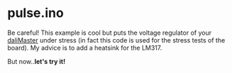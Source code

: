 # pulse.ino

Be careful! This example is cool but puts the voltage regulator of your [daliMaster](https://www.ebay.it/itm/DALI-Master-shield-for-Arduino-UNO/253974008596?hash=item3b2207d314:g:yMAAAOSwAbxb6T0g:rk:1:pf:0) under stress (in fact this code is used for the stress tests of the board). My advice is to add a heatsink for the LM317.

But now..**let's try it!**
